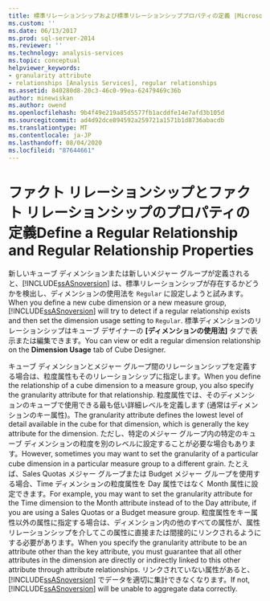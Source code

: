 ```yaml
---
title: 標準リレーションシップおよび標準リレーションシッププロパティの定義 |Microsoft Docs
ms.custom: ''
ms.date: 06/13/2017
ms.prod: sql-server-2014
ms.reviewer: ''
ms.technology: analysis-services
ms.topic: conceptual
helpviewer_keywords:
- granularity attribute
- relationships [Analysis Services], regular relationships
ms.assetid: 840280d8-20c3-46c0-99ea-62479469c36b
author: minewiskan
ms.author: owend
ms.openlocfilehash: 9b4f49e219a85d5577fb1acddfe14e7afd3b105d
ms.sourcegitcommit: ad4d92dce894592a259721a1571b1d8736abacdb
ms.translationtype: MT
ms.contentlocale: ja-JP
ms.lasthandoff: 08/04/2020
ms.locfileid: "87644661"
---
```

# <a name="define-a-regular-relationship-and-regular-relationship-properties"></a><span data-ttu-id="343a8-102">ファクト リレーションシップとファクト リレーションシップのプロパティの定義</span><span class="sxs-lookup"><span data-stu-id="343a8-102">Define a Regular Relationship and Regular Relationship Properties</span></span>
  <span data-ttu-id="343a8-103">新しいキューブ ディメンションまたは新しいメジャー グループが定義されると、[!INCLUDE[ssASnoversion](../../includes/ssasnoversion-md.md)] は、標準リレーションシップが存在するかどうかを検出し、ディメンションの使用法を `Regular` に設定しようと試みます。</span><span class="sxs-lookup"><span data-stu-id="343a8-103">When you define a new cube dimension or a new measure group, [!INCLUDE[ssASnoversion](../../includes/ssasnoversion-md.md)] will try to detect if a regular relationship exists and then set the dimension usage setting to `Regular`.</span></span> <span data-ttu-id="343a8-104">標準ディメンションのリレーションシップはキューブ デザイナーの **[ディメンションの使用法]** タブで表示または編集できます。</span><span class="sxs-lookup"><span data-stu-id="343a8-104">You can view or edit a regular dimension relationship on the **Dimension Usage** tab of Cube Designer.</span></span>  
  
 <span data-ttu-id="343a8-105">キューブ ディメンションとメジャー グループ間のリレーションシップを定義する場合は、粒度属性もそのリレーションシップに指定します。</span><span class="sxs-lookup"><span data-stu-id="343a8-105">When you define the relationship of a cube dimension to a measure group, you also specify the granularity attribute for that relationship.</span></span> <span data-ttu-id="343a8-106">粒度属性では、そのディメンションのキューブで使用できる最も低い詳細レベルを定義します (通常はディメンションのキー属性)。</span><span class="sxs-lookup"><span data-stu-id="343a8-106">The granularity attribute defines the lowest level of detail available in the cube for that dimension, which is generally the key attribute for the dimension.</span></span> <span data-ttu-id="343a8-107">ただし、特定のメジャー グループ内の特定のキューブ ディメンションの粒度を別のレベルに設定することが必要な場合もあります。</span><span class="sxs-lookup"><span data-stu-id="343a8-107">However, sometimes you may want to set the granularity of a particular cube dimension in a particular measure group to a different grain.</span></span> <span data-ttu-id="343a8-108">たとえば、Sales Quotas メジャー グループまたは Budget メジャー グループを使用する場合、Time ディメンションの粒度属性を Day 属性ではなく Month 属性に設定できます。</span><span class="sxs-lookup"><span data-stu-id="343a8-108">For example, you may want to set the granularity attribute for the Time dimension to the Month attribute instead of to the Day attribute, if you are using a Sales Quotas or a Budget measure group.</span></span> <span data-ttu-id="343a8-109">粒度属性をキー属性以外の属性に指定する場合は、ディメンション内の他のすべての属性が、属性リレーションシップを介してこの属性に直接または間接的にリンクされるようにする必要があります。</span><span class="sxs-lookup"><span data-stu-id="343a8-109">When you specify the granularity attribute to be an attribute other than the key attribute, you must guarantee that all other attributes in the dimension are directly or indirectly linked to this other attribute through attribute relationships.</span></span> <span data-ttu-id="343a8-110">リンクされていない属性があると、 [!INCLUDE[ssASnoversion](../../includes/ssasnoversion-md.md)] でデータを適切に集計できなくなります。</span><span class="sxs-lookup"><span data-stu-id="343a8-110">If not, [!INCLUDE[ssASnoversion](../../includes/ssasnoversion-md.md)] will be unable to aggregate data correctly.</span></span>  
  
  
